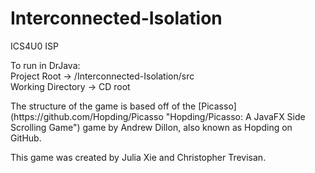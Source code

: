 
# Interconnected-Isolation
ICS4U0 ISP
<p>
To run in DrJava:
<br>Project Root -> /Interconnected-Isolation/src
<br>Working Directory -> CD root
</p>
<p>
The structure of the game is based off of the [Picasso](https://github.com/Hopding/Picasso "Hopding/Picasso: A JavaFX Side Scrolling Game") game by Andrew Dillon, also known as Hopding on GitHub.
</p>
<p>
This game was created by Julia Xie and Christopher Trevisan.
</p>
